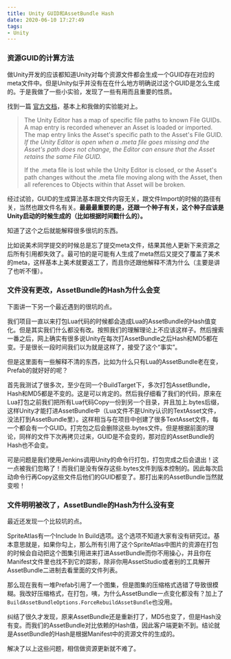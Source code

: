 ```yaml
---
title: Unity GUID和AssetBundle Hash
date: 2020-06-10 17:27:49
tags: 
- Unity
---
```


### 资源GUID的计算方法

做Unity开发的应该都知道Unity对每个资源文件都会生成一个GUID存在对应的meta文件中。但是Unity似乎并没有在在什么地方明确说过这个GUID是怎么生成的。于是我做了一些小实验，发现了一些有用而且重要的性质。

找到一篇 [官方文档](https://learn.unity.com/tutorial/assets-resources-and-assetbundles?_ga=2.194913709.1026850075.1591773718-1618049787.1515739666#5c7f8528edbc2a002053b5a6)，基本上和我做的实验能对上。

> The Unity Editor has a map of specific file paths to known File GUIDs. A map entry is recorded whenever an Asset is loaded or imported. The map entry links the Asset's specific path to the Asset's File GUID. *If the Unity Editor is open when a .meta file goes missing and the Asset's path does not change, the Editor can ensure that the Asset retains the same File GUID.*
>
> If the .meta file is lost while the Unity Editor is closed, or the Asset's path changes without the .meta file moving along with the Asset, then all references to Objects within that Asset will be broken.

经过试验，GUID的生成算法基本跟文件内容无关，跟文件Import的时候的路径有关，当然也跟文件名有关。**最最最重要的是，还跟一个种子有关，这个种子应该是Unity启动的时候生成的（比如根据时间戳什么的）。**

知道了这个之后就能解释很多很坑的东西。

比如说美术同学提交的时候总是忘了提交meta文件，结果其他人更新下来资源之后所有引用都失效了。最可怕的是可能有人生成了meta然后又提交了覆盖了美术的meta，这样基本上美术就要返工了，而且你还跟他解释不清为什么（主要是讲了也听不懂）。

### 文件没有更改，AssetBundle的Hash为什么会变

下面讲一下另一个最近遇到的很坑的点。

我们项目一直以来打包Lua代码的时候都会造成Lua的AssetBundle的Hash值变化。但是其实我们什么都没有改。按照我们的理解理论上不应该这样子。然后搜索一番之后，网上确实有很多说Unity在每次打AssetBundle之后Hash和MD5都在变。于是很长一段时间我们以为就是这样了，接受了这个“事实”。

但是这里面有一些解释不清的东西，比如为什么只有Lua的AssetBundle老在变，Prefab的就好好的呢？

首先我测试了很多次，至少在同一个BuildTarget下，多次打包AssetBundle，Hash和MD5都是不变的。这是可以肯定的。然后我仔细看了我们的代码，原来在Lua打包之前我们把所有Lua代码Copy一份到另一个目录，并且加上.bytes后缀，这样Unity才能打进AssetBundle中（Lua文件不是Unity认识的TextAsset文件，没法打到AssetBundle里）。这样相当与在项目中创建了很多TextAsset文件，每一个都会有一个GUID。打完包之后会删除这些.bytes文件。但是根据前面的理论，同样的文件下次再拷贝过来，GUID是不会变的，那对应的AssetBundle的Hash也不会变。

可是问题是我们使用Jenkins调用Unity的命令行打包，打包完成之后会退出！这一点被我们忽略了！而我们是没有保存这些.bytes文件到版本控制的。因此每次启动命令行再Copy这些文件后他们的GUID都变了。那打出来的AssetBundle当然就变啦！

### 文件明明被改了，AssetBundle的Hash为什么没有变

最近还发现一个比较坑的点。

SpriteAtlas有一个Include In Build选项。这个选项不知道大家有没有研究过。基本意思就是，如果你勾上，那么所有引用了这个SpriteAtlas中图片的资源在打包的时候会自动把这个图集引用进来打进AssetBundle而你不用操心，并且你在Manifest文件里也找不到它的踪影，除非你用AssetStudio或者别的工具解开AssetBundle二进制去看里面的文件列表。

那么现在我有一堆Prefab引用了一个图集，但是图集的压缩格式选错了导致很模糊。我改好压缩格式，在打包，咦，为什么AssetBundle一点变化都没有？加上了`BuildAssetBundleOptions.ForceRebuildAssetBundle`也没用。

纠结了很久才发现，原来AssetBundle还是重新打了，MD5也变了，但是Hash没有变。而我们的AssetBundle对比依赖的Hash值，因此客户端更新不到。结论就是AssetBundle的Hash是根据Manifest中的资源文件的生成的。

解决了以上这些问题，相信做资源更新就不难了。